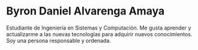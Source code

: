 # Byron Daniel Alvarenga Amaya


Estudiante de Ingeniería en
Sistemas y Computación.
Me gusta aprender y actualizarme a
las nuevas tecnologías para adquirir
nuevos conocimientos.
Soy una persona responsable y
ordenada.
